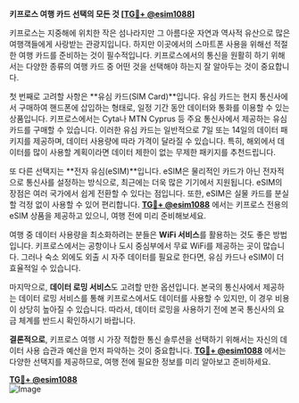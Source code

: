 **키프로스 여행 카드 선택의 모든 것 [[TG💪+ @esim1088](https://t.me/s/esim1088)]**

키프로스는 지중해에 위치한 작은 섬나라지만 그 아름다운 자연과 역사적 유산으로 많은 여행객들에게 사랑받는 관광지입니다. 하지만 이곳에서의 스마트폰 사용을 위해선 적절한 여행 카드를 준비하는 것이 필수적입니다. 키프로스에서의 통신을 원활히 하기 위해서는 다양한 종류의 여행 카드 중 어떤 것을 선택해야 하는지 잘 알아두는 것이 중요합니다.

첫 번째로 고려할 사항은 **유심 카드(SIM Card)**입니다. 유심 카드는 현지 통신사에서 구매하여 핸드폰에 삽입하는 형태로, 일정 기간 동안 데이터와 통화를 이용할 수 있는 상품입니다. 키프로스에서는 Cyta나 MTN Cyprus 등 주요 통신사에서 제공하는 유심 카드를 구매할 수 있습니다. 이러한 유심 카드는 일반적으로 7일 또는 14일의 데이터 패키지를 제공하며, 데이터 사용량에 따라 가격이 달라질 수 있습니다. 특히, 해외에서 데이터를 많이 사용할 계획이라면 데이터 제한이 없는 무제한 패키지를 추천드립니다.

또 다른 선택지는 **전자 유심(eSIM)**입니다. eSIM은 물리적인 카드가 아닌 전자적으로 통신사를 설정하는 방식으로, 최근에는 더욱 많은 기기에서 지원됩니다. eSIM의 장점은 여러 국가에서 쉽게 전환할 수 있다는 점입니다. 또한, eSIM은 실물 카드를 분실할 걱정 없이 사용할 수 있어 편리합니다. **[TG💪+ @esim1088](https://t.me/s/esim1088)** 에서는 키프로스 전용의 eSIM 상품을 제공하고 있으니, 여행 전에 미리 준비해보세요.

여행 중 데이터 사용량을 최소화하려는 분들은 **WiFi 서비스**를 활용하는 것도 좋은 방법입니다. 키프로스에서는 공항이나 도시 중심부에서 무료 WiFi를 제공하는 곳이 많습니다. 그러나 숙소 외에도 외출 시 자주 데이터를 필요로 한다면, 유심 카드나 eSIM이 더 효율적일 수 있습니다.

마지막으로, **데이터 로밍 서비스**도 고려할 만한 옵션입니다. 본국의 통신사에서 제공하는 데이터 로밍 서비스를 통해 키프로스에서도 데이터를 사용할 수 있지만, 이 경우 비용이 상당히 높아질 수 있습니다. 따라서, 데이터 로밍을 사용하기 전에 본국 통신사의 요금 체계를 반드시 확인하시기 바랍니다.

**결론적으로**, 키프로스 여행 시 가장 적합한 통신 솔루션을 선택하기 위해서는 자신의 데이터 사용 습관과 예산을 먼저 파악하는 것이 중요합니다. **[TG💪+ @esim1088](https://t.me/s/esim1088)** 에서는 다양한 선택지를 제공하므로, 여행 전에 필요한 정보를 미리 알아보고 준비하세요.

**[TG💪+ @esim1088](https://t.me/s/esim1088)**  
![Image](https://i.postimg.cc/Y0z9fWf4/image.png)